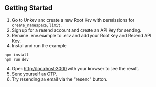 
## Getting Started


1. Go to [Unkey](https://app.unkey.com) and create a new Root Key with permissions for `create_namespace`, `limit`.
2. Sign up for a resend account and create an API Key for sending.
3. Rename .env.example to .env and add your Root Key and Resend API Key.
3. Install and run the example
```bash
npm install
npm run dev
```

4. Open [http://localhost:3000](http://localhost:3000) with your browser to see the result.
5. Send yourself an OTP.
6. Try resending an email via the "resend" button.
